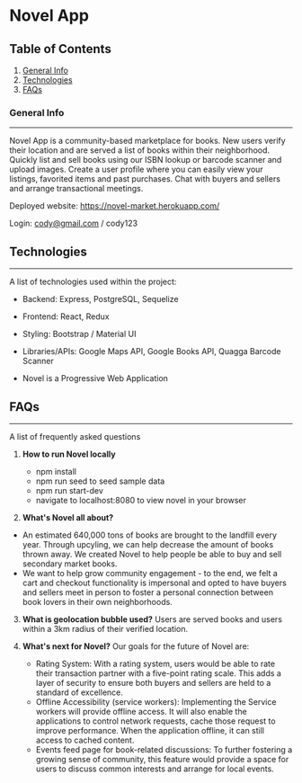 # Novel App

## Table of Contents

1.  [General Info](#general-info)
2.  [Technologies](#technologies)
3.  [FAQs](#faqs)

### General Info

---

Novel App is a community-based marketplace for books. New users verify their location and are served a list of books within their neighborhood. Quickly list and sell books using our ISBN lookup or barcode scanner and upload images. Create a user profile where you can easily view your listings, favorited items and past purchases. Chat with buyers and sellers and arrange transactional meetings.

Deployed website: https://novel-market.herokuapp.com/

Login: cody@gmail.com / cody123

## Technologies

---

A list of technologies used within the project:

* Backend: Express, PostgreSQL, Sequelize
* Frontend: React, Redux
* Styling: Bootstrap / Material UI
* Libraries/APIs: Google Maps API, Google Books API, Quagga Barcode Scanner

* Novel is a Progressive Web Application

## FAQs

---

A list of frequently asked questions

1.  **How to run Novel locally**

    * npm install
    * npm run seed to seed sample data
    * npm run start-dev
    * navigate to localhost:8080 to view novel in your browser

2.  **What's Novel all about?**

* An estimated 640,000 tons of books are brought to the landfill every year. Through upcyling, we can help decrease the amount of books thrown away. We created Novel to help people be able to buy and sell secondary market books.
* We want to help grow community engagement - to the end, we felt a cart and checkout functionality is impersonal and opted to have buyers and sellers meet in person to foster a personal connection between book lovers in their own neighborhoods.

3.  **What is geolocation bubble used?**
    Users are served books and users within a 3km radius of their verified location.

4.  **What's next for Novel?**
    Our goals for the future of Novel are:

    * Rating System: With a rating system, users would be able to rate their transaction partner with a five-point rating scale. This adds a layer of security to ensure both buyers and sellers are held to a standard of excellence.
    * Offline Accessibility (service workers): Implementing the Service workers will provide offline access. It will also enable the applications to control network requests, cache those request to improve performance. When the application offline, it can still access to cached content.
    * Events feed page for book-related discussions: To further fostering a growing sense of community, this feature would provide a space for users to discuss common interests and arrange for local events.
